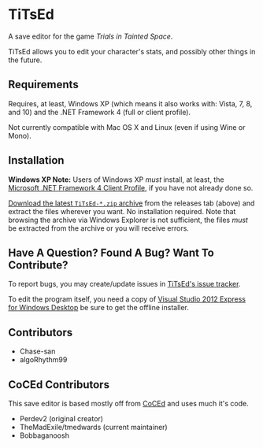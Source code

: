 # TiTsEd #

A save editor for the game *Trials in Tainted Space*.

TiTsEd allows you to edit your character's stats, and possibly other things in the future.

## Requirements ##

Requires, at least, Windows XP (which means it also works with: Vista, 7, 8, and 10) and the .NET Framework 4 (full or client profile).

Not currently compatible with Mac OS X and Linux (even if using Wine or Mono).


## Installation ##

**Windows XP Note:** Users of Windows XP *must* install, at least, the [Microsoft .NET Framework 4 Client Profile](http://www.microsoft.com/en-us/download/details.aspx?id=17113 "http://www.microsoft.com/en-us/download/details.aspx?id=17113"), if you have not already done so.

[Download the latest `TiTsEd-*.zip` archive](https://github.com/Chase-san/TiTsEd/releases/latest "https://github.com/Chase-san/TiTsEd/releases/latest") from the releases tab (above) and extract the files wherever you want.  No installation required.  Note that browsing the archive via Windows Explorer is not sufficient, the files *must* be extracted from the archive or you will receive errors.

## Have A Question?  Found A Bug?  Want To Contribute? ##

To report bugs, you may create/update issues in [TiTsEd's issue tracker](https://github.com/Chase-san/TiTsEd/issues "https://github.com/Chase-san/TiTsEd/issues").

To edit the program itself, you need a copy of [Visual Studio 2012 Express for Windows Desktop](https://www.microsoft.com/en-us/download/details.aspx?id=34673 "https://www.microsoft.com/en-us/download/details.aspx?id=34673") be sure to get the offline installer.

## Contributors ##

* Chase-san
* algoRhythm99 

## CoCEd Contributors ##

This save editor is based mostly off from [CoCEd](https://github.com/tmedwards/CoCEd "https://github.com/tmedwards/CoCEd") and uses much it's code.

* Perdev2 (original creator)
* TheMadExile/tmedwards (current maintainer)
* Bobbaganoosh
